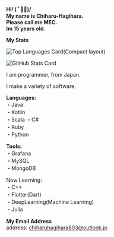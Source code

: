 __Hi! ( ﾟ◡ﾟ)/  
My name is Chiharu-Hagihara.  
Please call me MEC.  
Im 15 years old.__
  
__My Stats__  

![Top Languages Card(Compact layout)](https://github-readme-stats.vercel.app/api/top-langs/?username=Chiharu-Hagihara&layout=compact)

![GitHub Stats Card](https://github-readme-stats.vercel.app/api?username=Chiharu-Hagihara&show_icons=true&count_private=true)

I am programmer, from Japan.

I make a variety of software.


__Languages:__  
・Java  
・Kotlin  
・Scala
・C#  
・Ruby  
・Python  

__Tools:__  
・Grafana  
・MySQL  
・MongoDB  

Now Learning:   
・C++  
・Flutter(Dart)  
・DeepLearning(Machine Learning)  
・Julia  

__My Email Address__  
address: chiharuhagihara803@outlook.jp

